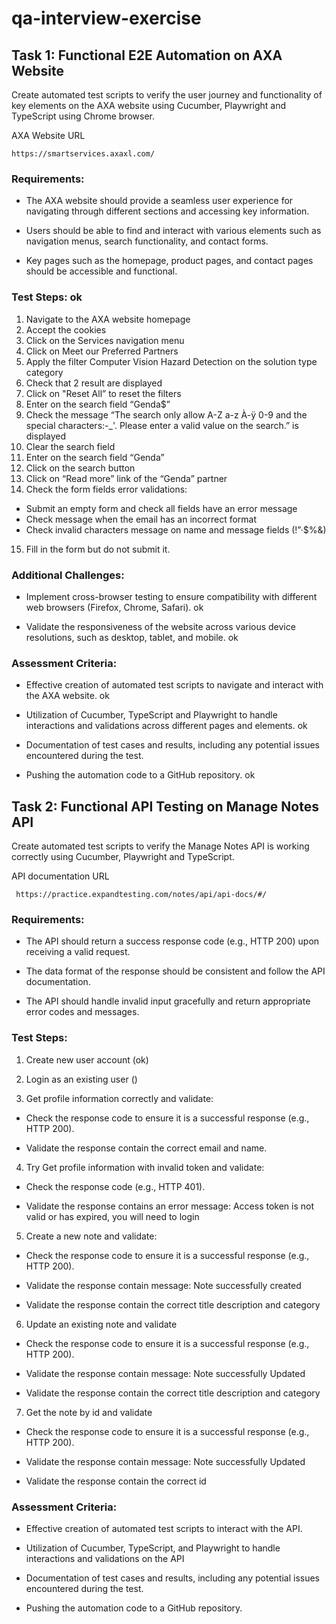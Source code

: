 # qa-interview-exercise

## Task 1: Functional E2E Automation on AXA Website 
Create automated test scripts to verify the user journey and functionality of key elements on the AXA website using Cucumber, Playwright and TypeScript using Chrome browser. 

AXA Website URL
```console
https://smartservices.axaxl.com/
```
### Requirements: 

* The AXA website should provide a seamless user experience for navigating through different sections and accessing key information. 

* Users should be able to find and interact with various elements such as navigation menus, search functionality, and contact forms. 

* Key pages such as the homepage, product pages, and contact pages should be accessible and functional. 

### Test Steps: ok

1. Navigate to the AXA website homepage
2. Accept the cookies
3. Click on the Services navigation menu
4. Click on Meet our Preferred Partners
5. Apply the filter Computer Vision Hazard Detection on the solution type category
6. Check that 2 result are displayed
7. Click on "Reset All” to reset the filters
8. Enter on the search field “Genda$”
9. Check the message “The search only allow A-Z a-z À-ÿ 0-9 and the special characters:-_'. Please enter a valid value on the search.” is displayed
10. Clear the search field
11. Enter on the search field “Genda”
12. Click on the search button
13. Click on “Read more” link of the “Genda” partner
14. Check the form fields error validations:
  *  Submit an empty form and check all fields have an error message
  *  Check message when the email has an incorrect format
  *  Check invalid characters message on name and message fields (!”·$%&)  
15. Fill in the form but do not submit it. 
      
### Additional Challenges: 

* Implement cross-browser testing to ensure compatibility with different web browsers (Firefox, Chrome, Safari).  ok

* Validate the responsiveness of the website across various device resolutions, such as desktop, tablet, and mobile. ok

### Assessment Criteria: 

* Effective creation of automated test scripts to navigate and interact with the AXA website.  ok

* Utilization of Cucumber, TypeScript and Playwright to handle interactions and validations across different pages and elements. ok

* Documentation of test cases and results, including any potential issues encountered during the test. 

* Pushing the automation code to a GitHub repository. ok


## Task 2: Functional API Testing on Manage Notes API  
Create automated test scripts to verify the Manage Notes API is working correctly using Cucumber, Playwright and TypeScript. 

API documentation URL
```console
 https://practice.expandtesting.com/notes/api/api-docs/#/ 
```

### Requirements: 
* The API should return a success response code (e.g., HTTP 200) upon receiving a valid request.
  
* The data format of the response should be consistent and follow the API documentation.
  
* The API should handle invalid input gracefully and return appropriate error codes and messages.
  
### Test Steps: 

1. Create new user account (ok)

2. Login as an existing user ()

3. Get profile information correctly and validate: 

  * Check the response code to ensure it is a successful response (e.g., HTTP 200). 

  * Validate the response contain the correct email and name. 

4. Try Get profile information with invalid token and validate: 

  * Check the response code (e.g., HTTP 401). 

  * Validate the response contains an error message: Access token is not valid or has expired, you will need to login 

5. Create a new note and validate: 

  * Check the response code to ensure it is a successful response (e.g., HTTP 200). 

  * Validate the response contain message: Note successfully created 

  * Validate the response contain the correct title description and category 

6. Update an existing note and validate 

  * Check the response code to ensure it is a successful response (e.g., HTTP 200). 

  * Validate the response contain message: Note successfully Updated 

  * Validate the response contain the correct title description and category 

7. Get the note by id and validate  

  * Check the response code to ensure it is a successful response (e.g., HTTP 200). 

  * Validate the response contain message: Note successfully Updated 

  * Validate the response contain the correct id
    
### Assessment Criteria: 

*  Effective creation of automated test scripts to interact with the API.  

*  Utilization of Cucumber, TypeScript, and Playwright to handle interactions and validations on the API  

*  Documentation of test cases and results, including any potential issues encountered during the test. 

*  Pushing the automation code to a GitHub repository. 

